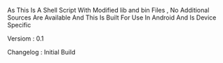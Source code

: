 As This Is A Shell Script With Modified lib and bin Files , No Additional Sources Are Available And This Is Built For Use In Android And Is Device Specific

Versiom : 0.1

Changelog : Initial Build
